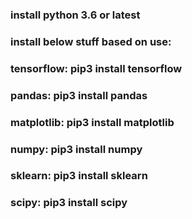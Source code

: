 
### install python 3.6 or latest <br/>

### install below stuff based on use: <br/>
### tensorflow: pip3 install tensorflow <br/>
### pandas: pip3 install pandas <br/>
### matplotlib: pip3 install matplotlib <br/>
### numpy: pip3 install numpy <br/>
### sklearn: pip3 install sklearn <br/>
### scipy: pip3 install scipy <br/>
